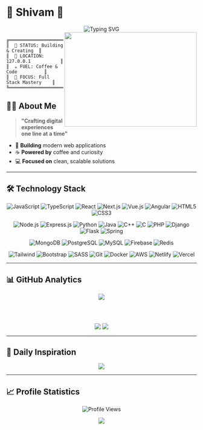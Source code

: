 # 🌟 **Shivam** 🌟

<div align="center">
  <img src="https://readme-typing-svg.herokuapp.com?font=Fira+Code&size=30&duration=3000&pause=1000&color=00D9FF&center=true&vCenter=true&width=600&lines=Full+Stack+Developer;Problem+Solver;Code+Craftsman" alt="Typing SVG" />
</div>

<img align="right" src="https://media.giphy.com/media/qgQUggAC3Pfv687qPC/giphy.gif" width="350" height="250" />

```ascii
╔══════════════════════════════════╗
║  🚀 STATUS: Building & Creating  ║
║  📍 LOCATION: 127.0.0.1           ║
║  ☕ FUEL: Coffee & Code          ║
║  🎯 FOCUS: Full Stack Mastery    ║
╚══════════════════════════════════╝
```

## 👨‍💻 **About Me**

> **"Crafting digital experiences one line at a time"**

- 🚀 **Building** modern web applications
- ☕ **Powered by** coffee and curiosity  
- 💻 **Focused on** clean, scalable solutions

---

## 🛠️ **Technology Stack**

<div align="center">

![JavaScript](https://img.shields.io/badge/JavaScript-F7DF1E?style=for-the-badge&logo=javascript&logoColor=black)
![TypeScript](https://img.shields.io/badge/TypeScript-007ACC?style=for-the-badge&logo=typescript&logoColor=white)
![React](https://img.shields.io/badge/React-20232A?style=for-the-badge&logo=react&logoColor=61DAFB)
![Next.js](https://img.shields.io/badge/Next.js-000000?style=for-the-badge&logo=nextdotjs&logoColor=white)
![Vue.js](https://img.shields.io/badge/Vue.js-35495E?style=for-the-badge&logo=vuedotjs&logoColor=4FC08D)
![Angular](https://img.shields.io/badge/Angular-DD0031?style=for-the-badge&logo=angular&logoColor=white)
![HTML5](https://img.shields.io/badge/HTML5-E34F26?style=for-the-badge&logo=html5&logoColor=white)
![CSS3](https://img.shields.io/badge/CSS3-1572B6?style=for-the-badge&logo=css3&logoColor=white)

![Node.js](https://img.shields.io/badge/Node.js-43853D?style=for-the-badge&logo=node.js&logoColor=white)
![Express.js](https://img.shields.io/badge/Express.js-404D59?style=for-the-badge)
![Python](https://img.shields.io/badge/Python-3776AB?style=for-the-badge&logo=python&logoColor=white)
![Java](https://img.shields.io/badge/Java-ED8B00?style=for-the-badge&logo=java&logoColor=white)
![C++](https://img.shields.io/badge/C++-00599C?style=for-the-badge&logo=cplusplus&logoColor=white)
![C](https://img.shields.io/badge/C-00599C?style=for-the-badge&logo=c&logoColor=white)
![PHP](https://img.shields.io/badge/PHP-777BB4?style=for-the-badge&logo=php&logoColor=white)
![Django](https://img.shields.io/badge/Django-092E20?style=for-the-badge&logo=django&logoColor=white)
![Flask](https://img.shields.io/badge/Flask-000000?style=for-the-badge&logo=flask&logoColor=white)
![Spring](https://img.shields.io/badge/Spring-6DB33F?style=for-the-badge&logo=spring&logoColor=white)

![MongoDB](https://img.shields.io/badge/MongoDB-4EA94B?style=for-the-badge&logo=mongodb&logoColor=white)
![PostgreSQL](https://img.shields.io/badge/PostgreSQL-316192?style=for-the-badge&logo=postgresql&logoColor=white)
![MySQL](https://img.shields.io/badge/MySQL-4479A1?style=for-the-badge&logo=mysql&logoColor=white)
![Firebase](https://img.shields.io/badge/Firebase-039BE5?style=for-the-badge&logo=firebase&logoColor=white)
![Redis](https://img.shields.io/badge/Redis-DC382D?style=for-the-badge&logo=redis&logoColor=white)

![Tailwind](https://img.shields.io/badge/Tailwind_CSS-38B2AC?style=for-the-badge&logo=tailwind-css&logoColor=white)
![Bootstrap](https://img.shields.io/badge/Bootstrap-563D7C?style=for-the-badge&logo=bootstrap&logoColor=white)
![SASS](https://img.shields.io/badge/SASS-hotpink.svg?style=for-the-badge&logo=SASS&logoColor=white)
![Git](https://img.shields.io/badge/Git-F05032?style=for-the-badge&logo=git&logoColor=white)
![Docker](https://img.shields.io/badge/Docker-0CC1F3?style=for-the-badge&logo=docker&logoColor=white)
![AWS](https://img.shields.io/badge/AWS-FF9900?style=for-the-badge&logo=amazonaws&logoColor=white)
![Netlify](https://img.shields.io/badge/Netlify-00C7B7?style=for-the-badge&logo=netlify&logoColor=white)
![Vercel](https://img.shields.io/badge/Vercel-000000?style=for-the-badge&logo=vercel&logoColor=white)

</div>

---

## 📊 **GitHub Analytics**

<div align="center">
  
<img src="https://github-readme-streak-stats.herokuapp.com/?user=shivamch02&theme=dark&hide_border=true&stroke=0000&background=0D1117&ring=00D9FF&fire=00D9FF&currStreakLabel=00D9FF" />

<br/><br/>

<img src="https://github-readme-stats.vercel.app/api?username=shivamch02&show_icons=true&theme=dark&hide_border=true&bg_color=0D1117&title_color=00D9FF&icon_color=00D9FF&text_color=FFFFFF" />

<img src="https://github-readme-activity-graph.vercel.app/graph?username=shivamch02&bg_color=0D1117&color=00D9FF&line=00D9FF&point=FFFFFF&area=true&hide_border=true" />

</div>

---

## 💭 **Daily Inspiration**

<div align="center">
  <img src="https://quotes-github-readme.vercel.app/api?type=horizontal&theme=dark" />
</div>

---

## 📈 **Profile Statistics**

<div align="center">
  
![Profile Views](https://komarev.com/ghpvc/?username=shivamch02&color=00d9ff&style=for-the-badge)

</div>

<div align="center">
  <img src="https://capsule-render.vercel.app/api?type=waving&color=0:00D9FF,100:0099CC&height=60&section=footer"/>
</div>

